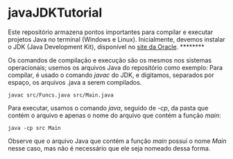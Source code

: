 # javaJDKTutorial
Este repositório armazena pontos importantes para compilar e executar projetos Java no terminal (Windows e Linux). Inicialmente, devemos instalar o JDK (Java Development Kit), disponível no [site da Oracle](https://www.oracle.com/br/java/technologies/downloads/). ********



Os comandos de compilação e execução são os mesmos nos sistemas operacionais; usemos os arquivos Java do repositório como exemplo:
Para compilar, é usado o comando *javac* do JDK, e digitamos, separados por espaço, os arquivos .java a serem compilados.
```
javac src/Funcs.java src/Main.java
```
Para executar, usamos o comando *java*, seguido de *-cp*, da pasta que contém o arquivo e apenas o nome do arquivo que contém a função *main*:
```
java -cp src Main
```
Observe que o arquivo Java que contém a função *main* possui o nome *Main* nesse caso, mas não é necessário que ele seja nomeado dessa forma.
